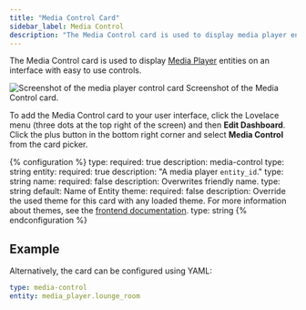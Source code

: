 ```yaml
---
title: "Media Control Card"
sidebar_label: Media Control
description: "The Media Control card is used to display media player entities on an interface with easy to use controls."
---
```


The Media Control card is used to display [Media Player](/integrations/#media-player) entities on an interface with easy to use controls.

<p class='img'>
<img src='/images/lovelace/lovelace_mediaplayer.png' alt='Screenshot of the media player control card'>
Screenshot of the Media Control card.
</p>

To add the Media Control card to your user interface, click the Lovelace menu (three dots at the top right of the screen) and then **Edit Dashboard**. Click the plus button in the bottom right corner and select **Media Control** from the card picker.

{% configuration %}
type:
  required: true
  description: media-control
  type: string
entity:
  required: true
  description: "A media player `entity_id`."
  type: string
name:
  required: false
  description: Overwrites friendly name.
  type: string
  default: Name of Entity
theme:
  required: false
  description: Override the used theme for this card with any loaded theme. For more information about themes, see the [frontend documentation](/integrations/frontend/).
  type: string
{% endconfiguration %}

## Example

Alternatively, the card can be configured using YAML:

```yaml
type: media-control
entity: media_player.lounge_room
```
